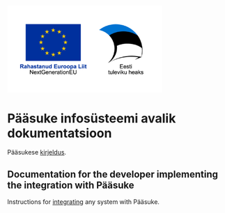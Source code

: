 <img src="img/NextGen_Rahastanud_EL_NextGeneration_EST_hor_color_RGB.webp" width="355"/>

# Pääsuke infosüsteemi avalik dokumentatsioon

Pääsukese [kirjeldus](Kirjeldus).

## Documentation for the developer implementing the integration with Pääsuke

Instructions for [integrating](Integrating) any system with Pääsuke.







